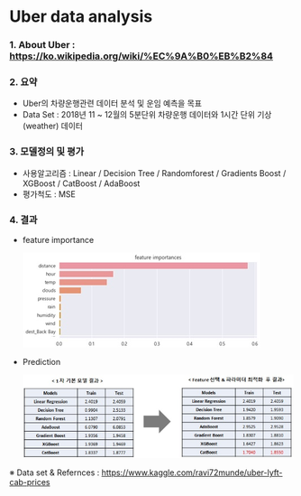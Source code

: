 # Uber data analysis



### 1. About Uber : https://ko.wikipedia.org/wiki/%EC%9A%B0%EB%B2%84

### 2. 요약

- Uber의 차량운행관련 데이터 분석 및 운임 예측을 목표
- Data Set : 2018년 11 ~ 12월의 5분단위 차량운행 데이터와 1시간 단위 기상(weather) 데이터

### 3. 모델정의 및 평가

- 사용알고리즘 : Linear / Decision Tree / Randomforest / Gradients Boost / XGBoost / CatBoost / AdaBoost
- 평가척도 : MSE

### 4. 결과

- feature importance

  ![dataset](./feature_impo.jpg)

- Prediction

  ![dataset](./uber_result.jpg)



※ Data set & Refernces : https://www.kaggle.com/ravi72munde/uber-lyft-cab-prices


